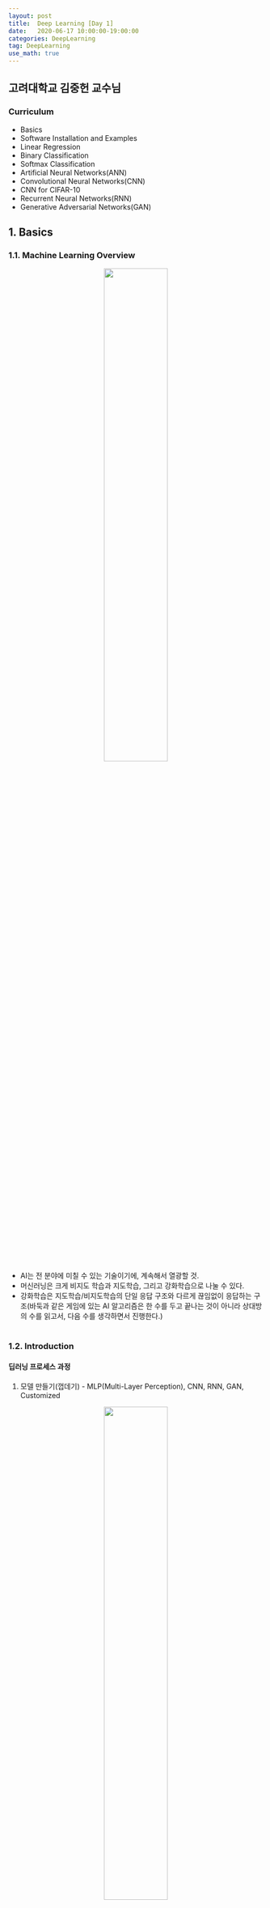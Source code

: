 ```yaml
---
layout: post
title:  Deep Learning [Day 1]
date:   2020-06-17 10:00:00-19:00:00
categories: DeepLearning
tag: DeepLearning
use_math: true
---
```


## 고려대학교 김중헌 교수님
### Curriculum
- Basics
- Software Installation and Examples
- Linear Regression
- Binary Classification
- Softmax Classification
- Artificial Neural Networks(ANN)
- Convolutional Neural Networks(CNN)
- CNN for CIFAR-10
- Recurrent Neural Networks(RNN)
- Generative Adversarial Networks(GAN)

## 1. Basics
### 1.1. Machine Learning Overview
<center><img src="/assets/images/deeplearning/1.PNG" width="50%"></center><br>

- AI는 전 분야에 미칠 수 있는 기술이기에, 계속해서 열광할 것.
- 머신러닝은 크게 비지도 학습과 지도학습, 그리고 강화학습으로 나눌 수 있다.
- 강화학습은 지도학습/비지도학습의 단일 응답 구조와 다르게 끊임없이 응답하는 구조(바둑과 같은 게임에 있는 AI 알고리즘은 한 수를 두고 끝나는 것이 아니라 상대방의 수를 읽고서, 다음 수를 생각하면서 진행한다.)
<br><br>

### 1.2. Introduction
#### 딥러닝 프로세스 과정

1) 모델 만들기(껍데기) - MLP(Multi-Layer Perception), CNN, RNN, GAN, Customized

<center><img src="/assets/images/deeplearning/2.PNG" width="50%"></center><br>

 > input(5개의 유닛) -> 4개의 히든레이어 + 7개의 유닛 -> output(4개의 유닛)

2) 훈련하기 - 입력된 데이터를 레이블링할 수 있도록

<center><img src="/assets/images/deeplearning/3.PNG" width="50%"></center><br>

3) 테스팅/추론 - 현실의 row 데이터를 테스팅하여 결과물이 유의미하도록

<center><img src="/assets/images/deeplearning/4.PNG" width="50%"></center><br>

※ 딥러닝 과정에서 발생되는 문제

  **Overfitting**
  - 2단계에서 발생되는 문제로, 데이터가 충분하지 않은 경우 발생한다.  
  - 훈련 결과는 엄청 높게 나왔는데, 테스트 결과는 엄청 낮은 것을 과적합 문제라 한다.  
  - 예를 들어, 침대를 팔고 싶어서 데이터를 수집하고자 하는데, 나의 잠자리 유형에만 특화된 침대만을 학습시키면 훈련은 잘 나올지 몰라도, 다른 사람들의 잠자리 유형에 맞지 않는 침대가 나올 수 있다.
  - 더 많은 훈련 데이터가 필요하다!

#### 딥러닝에서 두 가지 주요 모델(CNN, RNN)

  **CNN(Convolutional Neural Network)**
  
<center><img src="/assets/images/deeplearning/5.jpeg" width="50%"></center><br>
  
  - 기존의 딥러닝은 1차원 구조만 입력이 가능하지만 많은 응용 분야에서 입력은 다차원이 필요했다. CNN은 2차원 구조(이미지), 3차원 구조(영상)을 훈련시킬 수 있다.
  - 주로 시각 정보 학습에 사용한다.

  **RNN(Recurrent Neural Network)**
  
<center><img src="/assets/images/deeplearning/6.PNG" width="50%"></center><br>
  
  - 기존의 신경망 아키텍처에는 시간의 개념을 사용할 방법이 없었다. 이러한 시계열 데이터를 학습시킬 수 있는 모델이 주로 LSTM 및 GRU이다.
  - 주로 시계열 정보 학습에 사용한다.
<br><br>

## 2. Linear Regression
### 2.1. Linear Regression Theory

- regression은 예측하는 것을 목표로 한다.
- linear model은 흔히 직선 방정식을 생각하면 된다. 이 linear model은 통계학에서는 가설(hypothesis)이라고 부른다.  

<center><img src="/assets/images/deeplearning/7.PNG" width="50%"></center><br>

- 위의 사진과 같이 3개의 직선 중 어느 직선이 가장 좋아보일까? 아마도, 예측 측면이나 분류 측면 모두 가운데 파란색 선이 가장 좋아보인다고 할 수 있을 것이다.
- 따라서 우리는 파란색 선과 같이 점과 직선 사이의 거리가 최소한이 되는 새로운 직선을 계속해서 만들어내야 한다.

<center><img src="/assets/images/deeplearning/8.PNG" width="50%"></center><br>

- 위의 사진과 같이 점과 직선 사이의 거리는 오차(cost, 비용)라고 할 수 있으며, 비용 또는 손실함수로 만들 수 있다.

<center><img src="/assets/images/deeplearning/9.PNG" width="50%"></center><br>

- 이러한 비용함수는 실제값과 예측값의 차이를 제곱(음수가 될 수 있기 때문에, 어차피 우리는 그 차이만을 보는 것이기 때문에 제곱을 해도 상관없다.)하여 평균을 내주면 만들 수 있다.
- 따라서 비용함수는 2차 방정식 형태의 곡선이 만들어진다.

<center><img src="/assets/images/deeplearning/10.PNG" width="50%"></center><br>

- 고등수학을 배웠다면 쉽게 이해할 수 있겠지만, 2차 방정식을 미분하게 되면 1차 방정식의 직선이 된다. 이 직선은 gradient(기울기)라고 하며, 오차값이 된다. 따라서 우리는 오차를 최대한 줄이기 위해서 기울기가 0이 되도록 만들어야 하는데, 위의 사진과 같이 점점 기울기의 크기가 작아지도록 만드는 것을 **Gradient Descent Method(경사하강법)** 라고 한다.
 
- 경사하강법 과정 중에서 기울기가 작아지도록 만들 때, 필요한 것이 learning rate이다. 한 번 학습할 때 얼마만큼 학습해야 하는지의 학습 양을 의미하며, learning rate를 적절하게 조정해줘야 모델의 학습이 잘 될 수 있다.
- learning rate가 크다는 것은 경사하강을 할 때 step이 크다는 것이다. step이 크면 왔다갔다 하거나, 위로 튕겨 올라가버릴 수 있다. 이는 학습이 이루어지지 않으며, 쓰레기값이 나올 수 있다. 또한, 이러한 현상을 overshooting이라고 한다.
- learning rate가 작다는 것은 경사하강을 할 때 step이 작다는 것이다. step이 작으면 너무 천천히 내려가기 때문에 시간이 다해 최저점이 아님에도 불구하고 멈추어 버린다.
- 이러한 현상들을 피하기 위해서는 cost함수를 출력해보고 작은값으로 변화하고 있다면 learning rate를 증가시켜보면서 관측해야 한다.

  **Multi-Variable Linear Regression**

<center><img src="/assets/images/deeplearning/11.PNG" width="50%"></center><br>

  - 다중 변수로 linear model을 만들기 위한 방정식과 비용함수를 만들 수 있는데, 방정식에서 더욱 깔끔하게 나타낼 수 있도록 선형대수인 행렬을 사용한다.
<br><br>

### 2.2. Linear Regression Implementation

## *Tensorflow*  
(1, 1)일 때는 10, (2, 2)일 때는 20, (3, 3)일 때는 30, (4, 4)일 때는?
```python
import tensorflow as tf

x_data = [[1, 1], [2, 2], [3, 3]]
y_data = [[10], [20], [30]]

# placeholder: 공간확보(예약)
X = tf.placeholder(tf.float32, shape=[None, 2])
Y = tf.placeholder(tf.float32, shape=[None, 1])

# y = Wx + b
W = tf.Variable(tf.random_normal([2, 1])) # 가중치. Variable: 변수 생성, random_normal: [2, 1] 모양의 정규분포를 가지는 난수 생성
b = tf.Variable(tf.random_normal([1])) # 기준

model = tf.matmul(X, W) + b # Wx + b라는 행렬식
cost = tf.reduce_mean(tf.square(model - Y)) # 오차(최소제곱법)
train = tf.train.GradientDescentOptimizer(0.01).minimize(cost) # 비용함수를 줄이기 위한 경사하강법

# tensorflow는 session을 항상 만들어줘야 한다.
with tf.Session() as sess:
  sess.run(tf.global_variables_initializer())

  # Training
  for step in range(2001):
    c, W_, b_, _ = sess.run([cost, W, b, train], feed_dict={X: x_data, Y: y_data}) # train 결과값은 빈 값이므로, _ 형태로 변수를 만들어준다.
    print(step, c, W_, b_)

  # Testing
  # (4, 4)일 때를 알고 싶으니까
  print(sess.run(model, feed_dict={X: [[4, 4]]}))
```
<center><img src="/assets/images/deeplearning/linear/1.PNG" width="50%"></center><br>

## *Keras*
1일 때는 1, 2일 때는 2, 3일 때는 3, 4일 때는?
```python
import numpy as np
import matplotlib.pyplot as plt
from keras.models import Sequential
from keras.layers import Dense

x_data = np.array([[1], [2], [3]])
y_data = np.array([[1], [2], [3]])

# Model, Cost, Train
model = Sequential()
# 첫 번째 인자: 레이어 수(여기서는 output layer 1개)
# input_dim: 입력되는 차원 수. [[1]] -> 1차원, [[1, 2]] -> 2차원
# activation: 활성함수
# 1) linear: 디폴트값, 입력 뉴런과 가중치로 계산된 결과값이 그대로 출력됨
# 2) relu: 이미지에서 주로 사용
# 3) sigmoid: binary classification에서 주로 사용
# 4) softmax: softmax classification에서 주로 사용
model.add(Dense(1, input_dim=1, activation=None))
model.compile(loss='mse', optimizer='adam')
model.fit(x_data, y_data, epochs=1000, verbose=1)
model.summary()

print(model.get_weights())
print(model.predict(np.array([[4]])))

plt.scatter(x_data, y_data)
plt.plot(x_data, y_data)
plt.grid(True)
plt.show()
```
<center><img src="/assets/images/deeplearning/linear/2.PNG" width="50%"></center><br>
<br><br>

## 3. Binary Classification
### 3.1. Binary Classification Theory

- classification은 분류하는 것을 목표로 한다.
- Binary classification은 0 또는 1로만 나누어지는 것으로, 스팸 메일인지(1) 아닌지(0)와 같은 예시를 들 수 있다.
- Binary classification은 기본적으로 Linear regression의 H(x) = Wx + b와 같은 1차 방정식을 따르면서, 0과 1의 분류를 하는 기준이 있다. 이러한 기준을 bias라고 하며, 이는 문제에 따라 바뀌기 때문에 Logistic/sigmoid function을 사용한다.

<center><img src="/assets/images/deeplearning/12.PNG" width="50%"></center><br>

- 그렇다면, 왜 시그모이드 함수를 사용하는지를 알아보자. 0 또는 1과 같이 데이터를 분류하기 위해선 단순 직선의 방정식은 사용하기가 어렵다. 왜냐하면, 현재 데이터의 분포에 따라 직선으로 나누었다고 하더라도, 새로운 데이터의 값이 어디에 위치하는지에 따라 또 다시 새로운 모델이 필요하기 때문이다. 따라서 계속해서 모델의 변화를 만들어주는 것이 아닌, 시그모이드 함수를 만들어서 0과 1로 분류하게 한다.

- 변수가 1개인 선형 방정식은 목표가 실수값 예측이기 때문에 선형함수 y = Wx + b를 이용하여 예측한다(예측 변수의 수가 하나인 경우). 하지만 binary classification에서는 목표값이 0 또는 1이기 때문에 y = Wx + b를 이용해서 분류하는 것은 의미가 없다고 앞서 언급했다. 그래서 확률(Probability)을 이용하는데 다음과 같이 정의 된다. 

<center><img src="/assets/images/deeplearning/13.PNG" width="50%"></center><br>

- 확률 p의 범위가 (0, 1)이라면, Odds(p)의 범위는 (0, $$\infty$$)가 된다. 이를 로그함수를 취하면 범위가 ($$-\infty$$, $$\infty$$)가 된다. 즉, 범위가 실수 전체가 되어 분석을 하는 것이 의미가 있다.

<center><img src="/assets/images/deeplearning/14.PNG" width="50%"></center><br>

- 다시 위의 식을 p로 정리하면 다음과 같은 함수를 얻을 수 있고, 이 함수을 시그모이드라 한다.

<center><img src="/assets/images/deeplearning/15.PNG" width="50%"></center><br>

- 따라서 binaray classification의 logistic model은 다음과 같다.

<center><img src="/assets/images/deeplearning/16.PNG" width="50%"></center><br>

- 기존의 linear regression model에서 새로운 모델로 바뀌었으니, 당연히 그에 따른 비용함수도 새롭게 맞춰줘야 한다. 시그모이드 함수는 linear 모델과 다르게 비용함수를 구하기 위해 제곱해서 평균을 해도 분모가 더욱 커지게 되어 곡선이 나올수가 없다. 따라서 다음과 같은 비용함수를 만들어준다.

<center><img src="/assets/images/deeplearning/17.PNG" width="50%"></center><br>

- H(x)는 일차 방정식이고 y는 목표값으로, y와 H(x)의 값에 따라 비용이 달라진다. 아래의 그림과 같이 y와 H(x)의 값이 같을 경우에(실제값과 예측값이 정확할 때)만 cost가 0이 되고, 다를 경우에는 무한대 값이 나온다.

<center><img src="/assets/images/deeplearning/18.PNG" width="50%"></center><br>

<center><img src="/assets/images/deeplearning/19.PNG" width="50%"></center><br>

- 이와 같은 로그 기반으로 이루어진 함수를 엔트로피 함수라고 한다. 추가적으로 설명하자면, 엔트로피는 불확실성을 나타내며, 어떤 데이터가 나올지 예측하기가 어렵다는 것이다. 즉, 엔트로피가 높다는 것은 정보가 너무 많아서 계산해야 할 확률이 더 많아지기 때문에 예측이 더욱 어려워진다는 것이다.

- 예시로, 동전 던지기와 주사위 던지기가 있다고 하자. 동전 던지기에서 앞/뒷면이 나올 확률은 각각 1/2이지만, 주사위 던지기에서는 각각의 숫자가 나올 확률이 1/6이다(이론적인 확률). 이를 위와 같이 로그함수를 만들어주면, 동전의 엔트로피 값은 약 0.693, 주사위의 엔트로피 값은 약 1.79로 주사위의 엔트로피 값이 더 높다.

- 이러한 엔트로피 함수를 적용한 비용함수를 좀 더 간결하게 한 줄로 표현하기 위해서 다음과 같이 쓸 수 있다.

<center><img src="/assets/images/deeplearning/20.PNG" width="50%"></center><br>
<br><br>

### 3.2. Binary Classification Implementation

## *Tensorflow*
(1, 2), (2, 3), (3, 1)은 0, (4, 3), (5, 3), (6, 2)는 1로 나뉘었을 때, 모델의 정확도는?
```python
import numpy as np
import tensorflow as tf

x_data = np.array([[1, 2], [2, 3], [3, 1], [4, 3], [5, 3], [6, 2]])
y_data = np.array([[0], [0], [0], [1], [1], [1]])

X = tf.placeholder(tf.float32, shape=[None, 2])
Y = tf.placeholder(tf.float32, shape=[None, 1])

W = tf.Variable(tf.random_normal([2, 1]))
b = tf.Variable(tf.random_normal([1]))

# Model, Cost, Train
model = tf.sigmoid(tf.add(tf.matmul(X, W), b))
cost = tf.reduce_mean((-1) * Y * tf.log(model) + (-1) * (1-Y) * tf.log(1-model))
train = tf.train.GradientDescentOptimizer(0.01).minimize(cost)

prediction = tf.cast(model > 0.5, dtype=tf.float32) # model의 값이 0.5보다 크면 참값이 되어 1을, 작으면 거짓값이 되어 0을 반환
accuracy = tf.reduce_mean(tf.cast(tf.equal(prediction, Y), dtype=tf.float32))

with tf.Session() as sess:
  sess.run(tf.global_variables_initializer())

  # Training
  for step in range(10001):
    cost_val, train_val = sess.run([cost, train], feed_dict={X: x_data, Y: y_data})
    print(step, cost_val)

  # Testing
  h, c, a = sess.run([model, prediction, accuracy], feed_dict={X: x_data, Y: y_data})
  print("\nModel: ", h, "\nCorrect: ", c, "\nAccuracy: ", a)
```
<center><img src="/assets/images/deeplearning/binary/1.PNG" width="50%"></center><br>

당뇨병 환자들의 csv 파일을 읽고 분류해보자.
```python
import numpy as np
import tensorflow as tf

xy = np.loadtxt('data-diabetes.csv', delimiter=',', dtype=np.float32)
x_data = xy[:, 0:-1] # 마지막 열 제외하고 나머지 열의 모든 행 가져오기
y_data = xy[:, [-1]] # 마지막 열의 모든 행 가져오기

X = tf.placeholder(dtype=tf.float32, shape=[None, x_data.shape[1]])
Y = tf.placeholder(dtype=tf.float32, shape=[None, 1])

W = tf.Variable(tf.random_normal([x_data.shape[1], 1]))
b = tf.Variable(tf.random_normal([1]))

# Model, Cost, Train
model = tf.sigmoid(tf.add(tf.matmul(X, W), b))
cost = tf.reduce_mean((-1) * Y * tf.log(model) + (-1) * (1-Y) * tf.log(1-model))
train = tf.train.GradientDescentOptimizer(0.01).minimize(cost)

prediction = tf.cast(model > 0.5, dtype=tf.float32)
accuracy = tf.reduce_mean(tf.cast(tf.equal(prediction, Y), dtype=tf.float32))

with tf.Session() as sess:
  sess.run(tf.global_variables_initializer())

  # Training
  for step in range(100001):
    c, _ = sess.run([cost, train], feed_dict={X: x_data, Y: y_data})
    print(step, c)

  # Testing
  h, c, a = sess.run([model, prediction, accuracy], feed_dict={X: x_data, Y: y_data})
  print("\nHypothesis: ", h, "\nCorrect (Y): ", c, "\nAccuracy: ", a)
```
<center><img src="/assets/images/deeplearning/binary/2.PNG" width="50%"></center><br>

## *Keras*
(1, 2), (2, 3), (3, 1)은 0, (4, 3), (5, 3), (6, 2)는 1로 나뉘었을 때, 모델의 정확도는?
```python
import numpy as np
from keras.models import Sequential
from keras.layers import Dense

x_data = np.array([[1, 2], [2, 3], [3, 1], [4, 3], [5, 3], [6, 2]])
y_data = np.array([[0], [0], [0], [1], [1], [1]])

# Model, Cost, Train
model = Sequential()
model.add(Dense(1, activation='sigmoid'))
model.compile(loss='binary_crossentropy', optimizer='sgd', metrics=['accuracy'])
model.fit(x_data, y_data, epochs=10000, verbose=1)
model.summary()

print(model.get_weights())
print(model.predict(x_data))
```
<center><img src="/assets/images/deeplearning/binary/3.PNG" width="50%"></center><br>

x_data의 분류를 해봤을 때, 앞에 3개는 0.5보다 작고, 뒤에 3개는 0.5보다 큰 것을 확인할 수 있다.
<br>
---

당뇨병 환자들의 csv 파일을 읽고 분류해보자.
```python
import numpy as np
from keras.models import Sequential
from keras.layers import Dense

xy = np.loadtxt('data-diabetes.csv', delimiter=',', dtype=np.float32)
x_data = xy[:, 0:-1]
y_data = xy[:, [-1]]

# Model, Cost, Train
model = Sequential()
model.add(Dense(1, activation='sigmoid'))
model.compile(loss='binary_crossentropy', optimizer='sgd', metrics=['accuracy'])
model.fit(x_data, y_data, epochs=1000, verbose=1)
model.summary()

print(model.get_weights())
print(model.predict(x_data))
```
<center><img src="/assets/images/deeplearning/binary/4.PNG" width="50%"></center><br>
<br><br>

## 4. Softmax Classification
### 4.1. Softmax Classification Theory

- binary classification이 0과 1로만 분류를 했다면, softmax classification은 0, 1, 2, 3 등과 같이 다중값을 분류한다(Multinomial Classification이라고도 한다). 

<center><img src="/assets/images/deeplearning/21.PNG" width="50%"></center><br>

- 그렇다면 어떤 기준으로 다중 분류를 할 수 있을까? 답은 binary classification을 베이스로 하되, 질문을 여러 번하면 된다. 즉, 아래의 그림에서는 다음과 같이 여러 번 질문을 하며 모델이 학습할 수 있도록 한다.

> A인가 아닌가  
> B인가 아닌가  
> C인가 아닌가  

- 따라서 binary classification과 같이 H(x)를 만들기 위해선, 질문을 3번하게 되면 식이 3개가 나와야 하기 때문에 번거롭다. 이를 하나의 식으로 표현해주기 위해서 선형대수의 행렬을 사용한다.

<center><img src="/assets/images/deeplearning/22.PNG" width="50%"></center><br>

- 비용함수의 경우도 각 질문마다의 확률이 나오기 때문에, 이를 One-Hot Encoding 형태로 바꿔준다. 즉, $$A=0.7, B=0.56, C=0.09$$면, 시그모이드 값이 높은 것으로 결정하여, $$A=1, B=0, C=0$$으로 바꿔준다. 이러한 과정이 바로 Softmax 함수라고 한다.

- 다시 정리하자면, binary classification에서 사용한 시그모이드 함수는 입력된 데이터에 대해서 0과 1사이의 값을 출력하여, 해당 값이 둘 중 하나에 속할 확률로 해석할 수 있도록 만들어준다. 예를 들어 0이 정상 메일, 1이 스팸 메일이라고 정의해놓는다면 시그모이드 함수의 0과 1사이의 출력값을 스팸 메일일 확률로 해석할 수 있다. 확률값이 0.5(기준)를 넘으면 1에 더 가까우므로 스팸 메일로 판단하고, 그 반대면 정상 메일로 판단한다.

- 이번에는 softmax classification과 같이 2개 이상의 답을 고른다. 앞에서 나온 시그모이드 함수를 사용한다면, 첫 번째가 정답일 확률은 0.7, 두 번째가 정답일 확률은 0.6, 세 번째가 정답일 확률은 0.4 등과 같은 출력을 얻게된다. 그런데 이 전체 확률의 합계가 1이 되도록 하여 전체 정답지에 걸친 확률로 바꿀 순 없을까? 만약 하나의 샘플 데이터에 대한 예측값으로 모든 가능한 정답지에 대한 정답일 확률의 합이 1이 되도록 구할 수 있다면 3가지 선택지 중 가장 높은 확률을 고르면 될 것이다. 이러한 것이 가능하도록 하는 함수가 Softmax 함수이다.

- Softmax Classification에서 주로 사용하는 비용함수는 Cross-Entropy 함수이다.

<center><img src="/assets/images/deeplearning/26.PNG" width="50%"></center><br>

- 위의 그림에서 y는 실제값을 나타내며, k는 클래스의 개수로 정의한다. $$y_j$$는 실제값 One-Hot vector의 j번째 인덱스를 의미하며, $$p_j$$는 샘플 데이터가 j번째 클래스일 확률을 나타낸다. 표기에 따라서 $$\widehat y_j$$로 표현하기도 한다.

<center><img src="/assets/images/deeplearning/26.PNG" width="50%"></center><br>

- c를 실제값 One-Hot vector에서 1을 가진 원소의 인덱스라고 한다면, $$p_c = 1$$은 $$\widehat y$$이 y를 정확하게 예측한 경우가 된다. 이를 식에 대입해보면 $$−1log(1) = 0$$이 되기 때문에, 결과적으로 $$\widehat y$$가 y를 정확하게 예측한 경우의 크로스 엔트로피 함수의 값은 0이 되며, 최소화하는 방향으로 학습해야 한다.

- 이제 이를 n개의 전체 데이터에 대한 평균을 구한다고 하면, 최종 비용 함수는 다음과 같다.

<center><img src="/assets/images/deeplearning/27.PNG" width="50%"></center><br>

- 위의 함수를 좀 더 직관적으로 살펴보면, S를 추정치(예측값)로 하고, L을 실제값으로 하여 다음과 같이 볼 수 있다.

<center><img src="/assets/images/deeplearning/23.PNG" width="50%"></center><br>

<center><img src="/assets/images/deeplearning/24.PNG" width="50%"></center><br>

<center><img src="/assets/images/deeplearning/25.PNG" width="50%"></center><br>

- 크로스엔트로피 함수는 실제값과 예측값이 맞는 경우에는 0으로 수렴하고, 값이 틀릴경우에는 값이 커지기 때문에($$\infty$$), 실제 값과 예측 값의 차이를 줄이기 위한 엔트로피라고 할 수 있다.<br><br>

- 결국, 위에서 보았던 binary classification에서 사용된 엔트로피 함수 역시 크로스엔트로피 함수라고 할 수도 있으며, 본질적으로 softmax classification의 크로스엔트로피 함수와 동일한 수식이다.

  **증명**
  - binary classification에서 사용된 크로스엔트로피 함수식은 다음과 같다.

<center><img src="/assets/images/deeplearning/28.PNG" width="50%"></center><br>

  - 위의 식에서 $$y 를 y_1,  y-1 를 y_2$$로 치환하고, $$H(x)를  p_1,  1-H(X)를 p_2$$로 치환하면 다음과 같다.
  
<center><img src="/assets/images/deeplearning/29.PNG" width="30%"></center><br>

  - 위 식은 다시 다음과 같이 만들 수 있으며, 이는 softmax 함수에서 $$k=2$$를 넣은 동일한 함수이다.

<center><img src="/assets/images/deeplearning/30.PNG" width="20%"></center><br>

<br><br>

### 4.2. Softmax Classification Implementation

## *Tensorflow*
입력되는 벡터값에 대해서 [0, 0, 1], [0, 1, 0], [1, 0, 0]의 3가지로 분류하기.
```python
import tensorflow as tf

x_data = [[1, 2, 1, 1], [2, 1, 3, 2], [3, 1, 3, 4], [4, 1, 5, 5], [1, 7, 5, 5], [1, 2, 5, 6], [1, 6, 6, 6], [1, 7, 7, 7]]
y_data = [[0, 0, 1], [0, 0, 1], [0, 0, 1], [0, 1, 0], [0, 1, 0], [0, 1, 0], [1, 0, 0], [1, 0, 0]]

X = tf.placeholder(tf.float32, shape=[None, 4]) # shape의 행이 None인 이유는 train 데이터와 test 데이터의 행의 개수가 다르기 때문에. 열은 같으므로 4로 고정
Y = tf.placeholder(tf.float32, shape=[None, 3])

# W: 4x3, b: 3 -> 총 15개의 변수를 학습
W = tf.Variable(tf.random_normal([4, 3]))
b = tf.Variable(tf.random_normal([3]))

# model을 softmax하기 전으로 나눈 이유는 cost 함수를 구하는 함수에서 이미 softmax가 포함되어 있기 때문에
model_LC = tf.add(tf.matmul(X, W), b)
model = tf.nn.softmax(model_LC)
cost = tf.reduce_mean(tf.nn.softmax_cross_entropy_with_logits_v2(logits=model_LC, labels=Y))
train = tf.train.GradientDescentOptimizer(0.1).minimize(cost)

with tf.Session() as sess:
  sess.run(tf.global_variables_initializer())

  # Training
  for step in range(2001):
    c, _ = sess.run([cost, train], feed_dict={X: x_data, Y: y_data})
    print(sess, c)

  # Testing
  test1 = sess.run(model, feed_dict={X: [[1, 11, 7, 9]]})
  print(test1, sess.run(tf.argmax(test1, 1))) # test1 모델의 열을 기준으로 가장 큰 값의 좌표값(2차원 배열이기 때문에 1을 사용할 수 있음)
```
<center><img src="/assets/images/deeplearning/softmax/1.PNG" width="50%"></center><br>

## *Keras*

    * Keras Tip
    1. Linear Regression - loss: mse
    2. Binary Classification - activation: sigmoid, loss: binary_crossentropy
    3. Softmax Classification - activation: softmax, loss: categorical_crossentropy

```python
import numpy as np
from keras.models import Sequential
from keras.layers import Dense

x_data = np.array([[1, 2, 1, 1], [2, 1, 3, 2], [3, 1, 3, 4], [4, 1, 5, 5], [1, 7, 5, 5], [1, 2, 5, 6], [1, 6, 6, 6], [1, 7, 7, 7]])
y_data = np.array([[0, 0, 1], [0, 0, 1], [0, 0, 1], [0, 1, 0], [0, 1, 0], [0, 1, 0], [1, 0, 0], [1, 0, 0]])

# Model, Cost, Train
model = Sequential()
model.add(Dense(3, activation='softmax')) # 3개의 유닛([0, 0, 1], [0, 1, 0], [1, 0, 0])을 가진 출력층
model.compile(loss='categorical_crossentropy', optimizer='sgd', metrics=['accuracy'])
model.fit(x_data, y_data, epochs=10000, verbose=1)
model.summary()

y_predict = model.predict(np.array([[1, 11, 7, 9]]))
print(y_predict)
print("argmax: ", np.argmax(y_predict))
```
<center><img src="/assets/images/deeplearning/softmax/2.PNG" width="50%"></center><br>
<br><br>

**※ 정리**

## linear regression
일차식(Wx + b)이 기본 모델이며, 입력값에 대한 추정치에 따른 오차를 구하기 위해 최소자승법(제곱하여 평균)을 이용하고, 구해진 오차를 경사하강법을 통해 줄여나간다.

## binary classification
일차식(Wx + b)에서 단순히 직선그래프가 아니라, 기준이 바뀔 수 있다는 점을 감안하여, 시그모이드 함수로 모델을 만든다. 오차를 구하기 위해 엔트로피 함수를 만들고, 구해진 오차를 경사하강법을 통해 줄여나간다.

## softmax classification
binary classification과 다르게 2개 이상의 값을 분류해야 한다. 소프트맥스 함수로 모델을 만들고, 오차를 구하기 위해 크로스 엔트로피 함수를 만들고, 구해진 오차를 경사하강법을 통해 줄여나간다.
<br><br><br>
